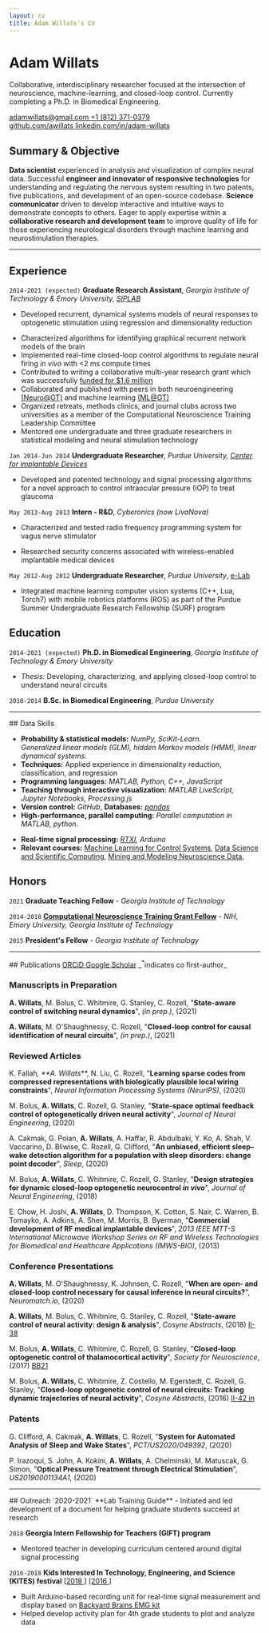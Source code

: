 ```yaml
---
layout: cv
title: Adam Willats's CV
---
```


# Adam Willats
<!--Graduate Research Assistant researching at the intersection of systems neuroscience and closed-loop control-->
Collaborative, interdisciplinary researcher focused at the intersection of neuroscience, machine-learning, and closed-loop control. Currently completing a Ph.D. in Biomedical Engineering.

<div id="webaddress">
<a href="mailto:adamwillats@gmail.com"><i class="fas fa-envelope"></i> adamwillats@gmail.com </a>
<a href="tel:+1-812-371-0379"><i class="fas fa-phone"></i> +1 (812) 371-0379</a>
<br>
<!-- <a href="https://awillats.github.io/markdown-cv/"><i class="fas fa-home"></i> awillats.github.io (CV) </a> -->
<a href="https://github.com/awillats"><i class="fab fa-github"></i> github.com/awillats </a>
<!-- <a href="https://github.gatech.edu/awillats3"><i class="fab fa-github"></i> awillats3 (GATech research)</a> -->
<a href="https://linkedin.com/in/adam-willats"><i class="fab fa-linkedin"></i> linkedin.com/in/adam-willats</a>
</div>

<!-- ## Research interests
- Modeling and analysis of neural systems, designing and characterizing control algorithms for the brain. -->

## Summary & Objective
<!-- across leading machine learning and neuroscience journals-->
**Data scientist** experienced in analysis and visualization of complex neural data. Successful **engineer and innovator of responsive technologies** for understanding and regulating the nervous system resulting in two patents, five publications, and development of an open-source codebase. **Science communicator** driven to develop interactive and intuitive ways to demonstrate concepts to others. Eager to apply expertise within a **collaborative research and development team** to improve quality of life for those experiencing neurological disorders through machine learning and neurostimulation therapies.
<!--  Looking to expand the efficacy of neurostimulation therapies through design and development of closed-loop algorithms and individualized data-driven models of the nervous system. -->

<!--## (Academic) Objective
**Computational systems neuroscientist** with experience expanding the toolkit for understanding the brain using data-driven mathematical models of neural dynamics, and responsive closed-loop perturbation of neural circuits.
**Highly motivated teacher** committed to developing interactive and intuitive ways to communicate concepts to students.
Seeking a position which balances **collaborative research** in understanding and treating the brain through closed-loop neuroengineering with additional impact through **educating students** in systems neuroscience and control theory.-->
<hr>

## Experience

`2014-2021 (expected)` <!--expected-->
**Graduate Research Assistant**, _Georgia Institute of Technology & Emory University, [SIPLAB](http://siplab.gatech.edu/)_
- Developed recurrent, dynamical systems models of neural responses to optogenetic stimulation using regression and dimensionality reduction
<!-- - Characterized algorithms for decoding and controlling brain states _in silico_ -->
- Characterized algorithms for identifying graphical recurrent network models of the brain
- Implemented real-time closed-loop control algorithms to regulate neural firing _in vivo_ with <2 ms compute times [<i class="fab fa-github"></i>](https://github.com/stanley-rozell)
- Contributed to writing a collaborative multi-year research grant which was successfully [funded for $1.6 million](https://petitinstitute.gatech.edu/news/nih-award-supports-groundbreaking-brain-research-tech)
- Collaborated and published with peers in both neuroengineering [(Neuro@GT)](https://neuro.gatech.edu/) and machine learning [(ML@GT)](https://ml.gatech.edu/)
- Organized retreats, methods clinics, and journal clubs across two universities as a member of the Computational Neuroscience Training Leadership Committee
- Mentored one undergraduate and three graduate researchers in statistical modeling and neural stimulation technology


`Jan 2014-Jun 2014`
**Undergraduate Researcher**, _Purdue University, [Center for implantable Devices](https://engineering.purdue.edu/CID)_
- Developed and patented technology and signal processing algorithms for a novel approach to control intraocular pressure (IOP) to treat glaucoma [<i class="fas fa-file-alt"></i>](https://patents.google.com/patent/US20190001134A1)
<!-- - Conducted surgeries and data analysis to verify prototype performance -->


`May 2013-Aug 2013`
**Intern - R&D**, _Cyberonics (now LivaNova)_
- Characterized and tested radio frequency programming system for vagus nerve stimulator
<!-- - Streamlined analysis of oscilloscope data by developing a MATLAB GUI -->
- Researched security concerns associated with wireless-enabled implantable medical devices [<i class="fas fa-file-alt"></i>](https://doi.org/10.1109%2Fimws-bio.2013.6756251)
<!--graphic design-->

`May 2012-Aug 2012`
**Undergraduate Researcher**, _Purdue University_, [e-Lab](https://e-lab.github.io/)
- Integrated machine learning computer vision systems (C++, Lua, Torch7) with mobile robotics platforms (ROS) as part of the Purdue Summer Undergraduate Research Fellowship (SURF) program  <a href="https://www.youtube.com/watch?v=gULR_IYgruU&ab_channel=EugenioCulurciello"><i class="fab fa-youtube"></i></a>
<!--- Programmed in C++ and Lua using Robot Operating System (ROS) and torch7 machine learning framework-->
<!-- **Clinical Engineering Intern** -->
<!-- TA, tutorials cut -->

## Education

<!-- put condensed academic stuff here for industry version-->
`2014-2021 (expected)`
**Ph.D. in Biomedical Engineering**,  _Georgia Institute of Technology & Emory University_
- _Thesis:_ Developing, characterizing, and applying closed-loop control to understand neural circuits

`2010-2014`
**B.Sc. in Biomedical Engineering**,  _Purdue University_

<!-- ### Select Courses
`2017`
[**Data science and scientific computing**](https://ideas.gatech.edu/ideas-summer-workshop-teaches-skills-scientific-computing-and-data-science), [_Institute for Data Engineering and Science (IDEaS)_](https://ideas.gatech.edu/), Georgia Institute of Technology

`2015`
[**Mining and modeling neuroscience data**](https://crcns.org/course), _UC Berkeley_
<!-- - The goal of this summer course is to help researchers find new exciting research areas and at the same time to strengthen quantitative expertise in the field of neuroscience. -->
<!-- - This course integrated lectures from prominent researchers in computational neuroscience, with hands-on analysis of a variety of neuroscience data sets. -->
<!--
`2015`
[**Machine Learning for Control Systems**](https://sites.gatech.edu/acds/), _Georgia Institute of Technology_ -->

<hr>
<!-- Data Science Skills-->
## Data Skills

- **Probability & statistical models:** _NumPy, SciKit-Learn. <br> Generalized linear models (GLM), hidden Markov models (HMM), linear dynamical systems._ <!-- cut bayes / MAP -->
- **Techniques:** Applied experience in dimensionality reduction, classification, and regression
- **Programming languages:** _MATLAB, Python, C++, JavaScript_
- **Teaching through interactive visualization:** _MATLAB LiveScript, Jupyter Notebooks, Processing.js_
- **Version control:** _GitHub_, **Databases:** _[pandas](https://pandas.pydata.org/)_
- **High-performance, parallel computing:** _Parallel computation in MATLAB, python._
<!-- Portable Batch System (PBS) script_ -->
- **Real-time signal processing:** _[RTXI](http://rtxi.org/), Arduino_
- **Relevant courses:** [Machine Learning for Control Systems](https://sites.gatech.edu/acds/), [Data Science and Scientific Computing](https://ideas.gatech.edu/ideas-summer-workshop-teaches-skills-scientific-computing-and-data-science), [Mining and Modeling Neuroscience Data](https://crcns.org/course),
<!-- Documentation & typesetting: Doxygen, markdown, LaTeX
<!-- Machine Learning Frameworks: PyTorch -->
<!-- dimensionality reduction -->

## Honors
`2021`
**Graduate Teaching Fellow** - _Georgia Institute of Technology_

`2014-2018`
[**Computational Neuroscience Training Grant Fellow**](http://nec.gatech.edu/t32-training-program) - _NIH, Emory University, Georgia Institute of Technology_
<!-- - This program supports cross-institute and interdisciplinary training in computational neuroscience, machine learning, and neural engineering.-->
<!-- - As a fellow in this program I conducted research across multiple laboratories, led journal clubs, organized retreats, and attended training at UC Berkeley. -->

`2015`
**President's Fellow** - _Georgia Institute of Technology_

<hr>
<!--Reviewed articles/publications? Reviewed papers? reviewed journal articles + neurips-->
## Publications
<a href="https://orcid.org/0000-0002-0747-5186"><i class="ai ai-orcid"></i> ORCiD</a><a href="https://scholar.google.com/citations?user=NwumsV8AAAAJ&hl=en"><i class="ai ai-google-scholar"></i> Google Scholar</a> _<sup>*</sup>indicates co first-author_

### Manuscripts in Preparation
**A. Willats**, M. Bolus, C. Whitmire, G. Stanley, C. Rozell, "**State-aware control of switching neural dynamics**", _(in prep.)_, (2021)

**A. Willats**, M. O'Shaughnessy, C. Rozell, "**Closed-loop control for causal identification of neural circuits**", _(in prep.)_, (2021)

<!-- maybe cut? -->
<!-- **A. Willats**, M. Bolus, K. Johnsen, G. Stanley, C. Rozell, "**Improving the pipeline for implementing closed-loop systems neuroscience**", _(in prep.)_, (2021) -->

### Reviewed Articles
K. Fallah<sup>*</sup>, **A. Willats<sup>*</sup>**, N. Liu, C. Rozell, "**Learning sparse codes from compressed representations with biologically plausible local wiring constraints**", _Neural Information Processing Systems (NeurIPS)_, (2020) [<i class="fas fa-file-alt"></i>](https://www.biorxiv.org/content/10.1101/2020.10.23.352443v1)

M. Bolus, **A. Willats**, C. Rozell, G. Stanley, "**State-space optimal feedback control of optogenetically driven neural activity**", _Journal of Neural Engineering_, (2020) [<i class="fas fa-file-alt"></i>](https://doi.org/10.1088%2F1741-2552%2Fabb89c)

A. Cakmak, G. Poian, **A. Willats**, A. Haffar, R. Abdulbaki, Y. Ko, A. Shah, V. Vaccarino, D. Bliwise, C. Rozell, G. Clifford, "**An unbiased, efficient sleep–wake detection algorithm for a population with sleep disorders: change point decoder**", _Sleep_, (2020) [<i class="fas fa-file-alt"></i>](https://doi.org/10.1093%2Fsleep%2Fzsaa011)

M. Bolus, **A. Willats**, C. Whitmire, C. Rozell, G. Stanley, "**Design strategies for dynamic closed-loop optogenetic neurocontrol _in vivo_**", _Journal of Neural Engineering_, (2018) [<i class="fas fa-file-alt"></i>](https://doi.org/10.1088%2F1741-2552%2Faaa506)

E. Chow, H. Joshi, **A. Willats**, D. Thompson, K. Cotton, S. Nair, C. Warren, B. Tomayko, A. Adkins, A. Shen, M. Morris, B. Byerman, "**Commercial development of RF medical implantable devices**", _2013 IEEE MTT-S International Microwave Workshop Series on RF and Wireless Technologies for Biomedical and Healthcare Applications (IMWS-BIO)_, (2013) [<i class="fas fa-file-alt"></i>](https://doi.org/10.1109%2Fimws-bio.2013.6756251)


### Conference Presentations

**A. Willats**, M. O'Shaughnessy, K. Johnsen, C. Rozell, "**When are open- and closed-loop control necessary for causal inference in neural circuits?**", _Neuromatch.io_, (2020) [<i class="fas fa-file-alt"></i>](https://neuromatch.io/abstract/?submission_id=recAss5l8wdgBbnAm) [<i class="fab fa-youtube"></i>](https://youtu.be/oUKBDF2B3Sw)

**A. Willats**, M. Bolus, C. Whitmire, G. Stanley, C. Rozell, "**State-aware control of neural activity: design & analysis**", _Cosyne Abstracts_, (2018) [II-38 <i class="fas fa-file-alt"></i>](http://cosyne.org/cosyne18/Cosyne2018_program_book.pdf)

M. Bolus, **A. Willats**, C. Whitmire, C. Rozell, G. Stanley, "**Closed-loop optogenetic control of thalamocortical activity**", _Society for Neuroscience_, (2017) [BB21 <i class="fas fa-file-alt"></i>](https://www.sfn.org/-/media/SfN/Documents/Annual-Meeting/FinalProgram/NS2017/Daily-Books-2017/AM17-Book5-Tue.ashx?la=en\&hash=63F635417C639D3C9A4738D3AF8CEF7A880E27E2)

<!--M. Bolus, **A. Willats**, C. Whitmire, Z. Costello, "**Closed-loop optogenetic control of neural circuits in vivo: Developing design principles for controlling patterns of neural firing rates**", _Society for Neuroscience_, (2016) [<i class="fas fa-file-alt"></i>](https://www.abstractsonline.com/pp8/index.html\#!/4071/presentation/1309)-->

M. Bolus, **A. Willats**, C. Whitmire, Z. Costello, M. Egerstedt, C. Rozell, G. Stanley, "**Closed-loop optogenetic control of neural circuits: Tracking dynamic trajectories of neural activity**", _Cosyne Abstracts_, (2016) [II-42 in <i class="fas fa-file-alt"></i>](http://cosyne.org/cosyne16/Cosyne2016_program_book.pdf)

### Patents
G. Clifford, A. Cakmak, **A. Willats**, C. Rozell, "**System for Automated Analysis of Sleep and Wake States**", _PCT/US2020/049392_, (2020) [<i class="fas fa-file-alt"></i>](https://emoryott.technologypublisher.com/technology/42436)

P. Irazoqui, S. John, A. Kokini, **A. Willats**, A. Chelminski, M. Matuscak, G. Simon, "**Optical Pressure Treatment through Electrical Stimulation**", _US20190001134A1_, (2020) [<i class="fas fa-file-alt"></i>](https://patents.google.com/patent/US20190001134A1)


<!--
`2020`
**System for Automated Analysis of Sleep and Wake States** <a href="https://emoryott.technologypublisher.com/technology/42436"><i class="fas fa-file-alt"></i></a>
- Gari Clifford, Ayse Cakmak, **Adam Willats**, Christopher Rozell.

`2020`
**Optical Pressure Treatment through Electrical Stimulation** <a href="https://patents.google.com/patent/US20190001134A1"><i class="fas fa-file-alt"></i></a>
- Pedro Irazoqui, Simon John, Alex Kokini, **Adam Willats**, Alexander Chelminski, Matt Matuscak, Gabriel Simon
-->
<hr>
## Outreach
`2020-2021`
**Lab Training Guide**
- Initiated and led development of a document for helping graduate students succeed at research
<!-- example sections i contributed? -->

`2018`
**Georgia Intern Fellowship for Teachers (GIFT) program**
<!-- , Center for Education
Integrating Science, Mathematics, and Computing [(CEISMC)](https://www.ceismc.gatech.edu/)** -->
- Mentored teacher in developing curriculum centered around digital signal processing

`2016-2018`
**Kids Interested In Technology, Engineering, and Science (KITES) festival** [[2018 <i class="fas fa-images"></i>]](https://stanley.gatech.edu/2018/05/stanley-lab-demonstrates-how-our-brain-controls-our-muscles-at-scott-elementary-science-and-technology-festival/)
[[2016 <i class="fas fa-images"></i>]](https://stanley.gatech.edu/2016/06/outreach-event-the-childrens-school/)
- Built Arduino-based recording unit for real-time signal measurement and display based on [Backyard Brains EMG kit](https://backyardbrains.com/experiments/musclespikerbox)
- Helped develop activity plan for 4th grade students to plot and analyze data


<!-- ### Footer
Last updated: March 2021 -->
